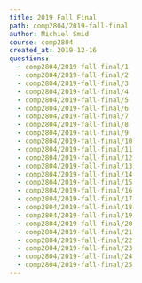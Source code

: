 ```yaml
---
title: 2019 Fall Final
path: comp2804/2019-fall-final
author: Michiel Smid
course: comp2804
created_at: 2019-12-16
questions:
  - comp2804/2019-fall-final/1
  - comp2804/2019-fall-final/2
  - comp2804/2019-fall-final/3
  - comp2804/2019-fall-final/4
  - comp2804/2019-fall-final/5
  - comp2804/2019-fall-final/6
  - comp2804/2019-fall-final/7
  - comp2804/2019-fall-final/8
  - comp2804/2019-fall-final/9
  - comp2804/2019-fall-final/10
  - comp2804/2019-fall-final/11
  - comp2804/2019-fall-final/12
  - comp2804/2019-fall-final/13
  - comp2804/2019-fall-final/14
  - comp2804/2019-fall-final/15
  - comp2804/2019-fall-final/16
  - comp2804/2019-fall-final/17
  - comp2804/2019-fall-final/18
  - comp2804/2019-fall-final/19
  - comp2804/2019-fall-final/20
  - comp2804/2019-fall-final/21
  - comp2804/2019-fall-final/22
  - comp2804/2019-fall-final/23
  - comp2804/2019-fall-final/24
  - comp2804/2019-fall-final/25
---
```

